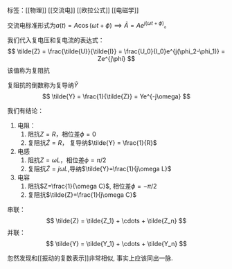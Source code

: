 标签：[[物理]] [[交流电]] [[欧拉公式]] [[电磁学]]

交流电标准形式为$a(t) = A\cos(\omega t+\phi) \implies \tilde{A} = Ae^{j(\omega t+\phi)}$。

我们代入复电压和复电流的表达式：
$$
\tilde{Z} = \frac{\tilde{U}}{\tilde{I}} = \frac{U_0}{I_0}e^{j(\phi_2-\phi_1)} = Ze^{j\phi}
$$
该值称为复阻抗

复阻抗的倒数称为复导纳$\tilde{Y}$
$$
\tilde{Y} = \frac{1}{\tilde{Z}} = Ye^{-j\omega}
$$

我们有结论：
1. 电阻：
	1. 阻抗$Z=R$，相位差$\phi=0$
	2. 复阻抗$\tilde{Z}=R$， 复导纳$\tilde{Y} = \frac{1}{R}$
2. 电感
	1. 阻抗$Z=\omega L$，相位差$\phi=\pi/2$
	2. 复阻抗$\tilde{Z}=j\omega L$,导纳$\tilde{Y}=\frac{1}{j\omega L}$
3. 电容
	1. 阻抗$Z=\frac{1}{\omega C}$, 相位差$\phi=-\pi/2$
	2. 复阻抗$\tilde{Z}=\frac{1}{j\omega C}$

串联：
$$
\tilde{Z} = \tilde{Z_1} + \cdots + \tilde{Z_n}
$$
并联：
$$
\tilde{Y} = \tilde{Y_1} + \cdots + \tilde{Y_n}
$$

忽然发现和[[振动的复数表示]]非常相似, 事实上应该同出一脉. 